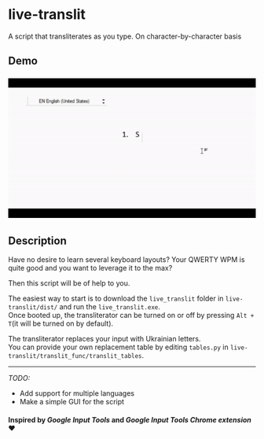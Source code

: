 # live-translit
A script that transliterates as you type. On character-by-character basis
## Demo
### ![Demo](live-translit-demo.gif)
## Description
<p>Have no desire to learn several keyboard layouts? Your QWERTY WPM is quite good and you want to leverage it to the max?</p>
Then this script will be of help to you.</p>
<p>The easiest way to start is to download the <code>live_translit</code> folder in <code>live-translit/dist/</code> and run the <code>live_translit.exe</code>.<br/>
  Once booted up, the transliterator can be turned on or off by pressing <code>Alt + T</code>(it will be turned on by default).</p>
<p>
The transliterator replaces your input with Ukrainian letters. <br/>
  You can provide your own replacement table by editing <code>tables.py</code> in <code>live-translit/translit_func/translit_tables</code>.</p>

---

_TODO:_
* Add support for multiple languages
* Make a simple GUI for the script

#### Inspired by _Google Input Tools_ and _Google Input Tools Chrome extension_ ❤


